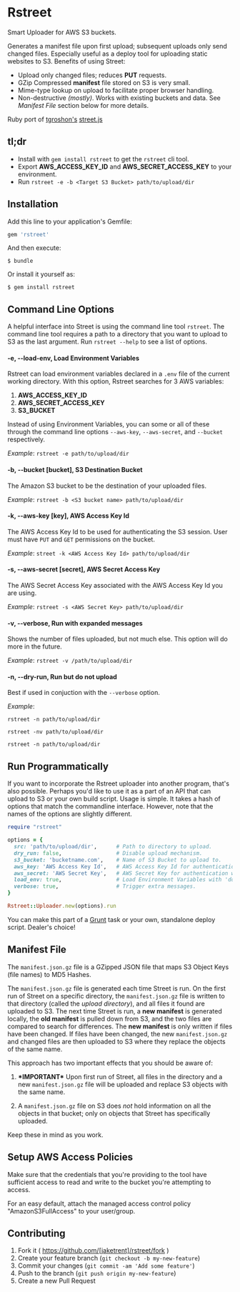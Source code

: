 # Rstreet

Smart Uploader for AWS S3 buckets.

Generates a manifest file upon first upload;
subsequent uploads only send changed files.  Especially useful as a deploy tool
for uploading static websites to S3. Benefits of using Street:

* Upload only changed files; reduces **PUT** requests.
* GZip Compressed **manifest** file stored on S3 is very small.
* Mime-type lookup on upload to facilitate proper browser handling.
* Non-destructive *(mostly)*.  Works with existing buckets and data. See *Manifest
  File* section below for more details.

Ruby port of [tgroshon's](https://github.com/tgroshon) [street.js](https://github.com/tgroshon/street.js)

## tl;dr

* Install with `gem install rstreet` to get the `rstreet` cli tool.
* Export **AWS_ACCESS_KEY_ID** and **AWS_SECRET_ACCESS_KEY** to your environment.
* Run `rstreet -e -b <Target S3 Bucket> path/to/upload/dir`

## Installation

Add this line to your application's Gemfile:

```ruby
gem 'rstreet'
```

And then execute:

    $ bundle

Or install it yourself as:

    $ gem install rstreet

## Command Line Options

A helpful interface into Street is using the command line tool `rstreet`.  The
command line tool requires a path to a directory that you want to upload to S3 as
the last argument.
Run `rstreet --help` to see a list of options.

#### -e, --load-env, Load Environment Variables ####

Rstreet can load environment variables declared in a `.env` file of the current
working directory.  With this option, Rstreet searches for 3 AWS variables:

1. **AWS_ACCESS_KEY_ID**
2. **AWS_SECRET_ACCESS_KEY**
3. **S3_BUCKET**

Instead of using Environment Variables, you can some or all of these through
the command line options `--aws-key`, `--aws-secret`, and `--bucket`
respectively.

*Example*: `rstreet -e path/to/upload/dir`

#### -b, --bucket [bucket], S3 Destination Bucket ####

The Amazon S3 bucket to be the destination of your uploaded files.

*Example*: `rstreet -b <S3 bucket name> path/to/upload/dir`

#### -k, --aws-key [key], AWS Access Key Id ####

The AWS Access Key Id to be used for authenticating the S3 session.  User must
have `PUT` and `GET` permissions on the bucket.

*Example*: `street -k <AWS Access Key Id> path/to/upload/dir`

#### -s, --aws-secret [secret], AWS Secret Access Key ####

The AWS Secret Access Key associated with the AWS Access Key Id you are using.

*Example*: `rstreet -s <AWS Secret Key> path/to/upload/dir`

#### -v, --verbose, Run with expanded messages ####

Shows the number of files uploaded, but not much else.  This option will do more
in the future.

*Example*: `rstreet -v /path/to/upload/dir`

#### -n, --dry-run, Run but do not upload ####

Best if used in conjuction with the `--verbose` option.

*Example*:

`rstreet -n path/to/upload/dir`

`rstreet -nv path/to/upload/dir`

`rstreet -n path/to/upload/dir`

## Run Programmatically

If you want to incorporate the Rstreet uploader into another program, that's
also possible.  Perhaps you'd like to use it as a part of an API that can upload
to S3 or your own build script.  Usage is simple.  It takes a hash of options that
 match the commandline interface.  However, note that the names of the options are slightly
 different.

```ruby
require "rstreet"

options = {
  src: 'path/to/upload/dir',      # Path to directory to upload.
  dry_run: false,                 # Disable upload mechanism.
  s3_bucket: 'bucketname.com',    # Name of S3 Bucket to upload to.
  aws_key: 'AWS Access Key Id',   # AWS Access Key Id for authentication w/ S3.
  aws_secret: 'AWS Secret Key',   # AWS Secret Key for authentication w/ S3.
  load_env: true,                 # Load Environment Variables with 'dotenv'.
  verbose: true,                  # Trigger extra messages.
}

Rstreet::Uploader.new(options).run
```

You can make this part of a [Grunt](http://gruntjs.com/) task or your own,
standalone deploy script.  Dealer's choice!

## Manifest File

The `manifest.json.gz` file is a GZipped JSON file that maps S3 Object Keys (file
names) to MD5 Hashes.

The `manifest.json.gz` file is generated each time Street is run.  On the first run
of Street on a specific directory, the `manifest.json.gz` file is written to that
directory (called the *upload directory*), and all files it found are uploaded to
S3.  The next time Street is run, a **new manifest** is generated locally, the
**old manifest** is pulled down from S3, and the two files are compared to
search for differences.  The **new manifest** is only written if files have
been changed.  If files have been changed, the new `manifest.json.gz` and changed
files are then uploaded to S3 where they replace the objects of the same name.

This approach has two important effects that you should be aware of:

1. **\*IMPORTANT\*** Upon first run of Street, all files in the directory
   and a new `manifest.json.gz` file will be uploaded and replace S3 objects with
   the same name.

2. A `manifest.json.gz` file on S3 does *not* hold information on all the objects in
   that bucket; only on objects that Street has specifically uploaded.

Keep these in mind as you work.

## Setup AWS Access Policies

Make sure that the credentials that you're providing to the tool have sufficient access to read and write to the bucket you're attempting to access.

For an easy default, attach the managed access control policy "AmazonS3FullAccess" to your user/group.

## Contributing

1. Fork it ( https://github.com/[jaketrent]/rstreet/fork )
2. Create your feature branch (`git checkout -b my-new-feature`)
3. Commit your changes (`git commit -am 'Add some feature'`)
4. Push to the branch (`git push origin my-new-feature`)
5. Create a new Pull Request
